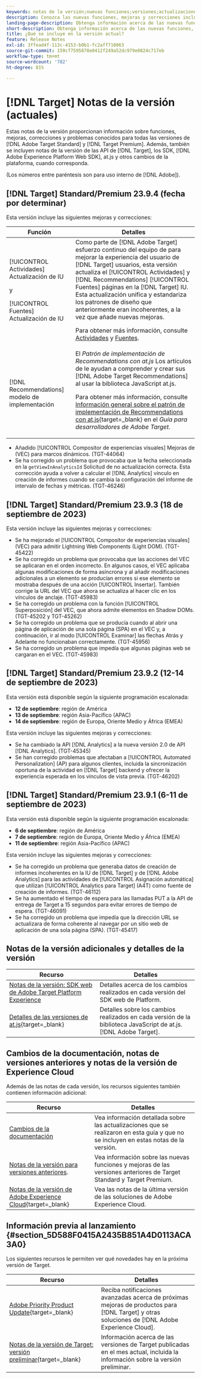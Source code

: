 ```yaml
---
keywords: notas de la versión;nuevas funciones;versiones;actualizaciones;actualización;versión;mejora;mejoras;correcciones;correcciones de errores;actualizaciones
description: Conozca las nuevas funciones, mejoras y correcciones incluidas en la versión actual de  [!DNL Adobe Target], incluidos SDK, API y bibliotecas de JavaScript.
landing-page-description: Obtenga información acerca de las nuevas funciones, mejoras y correcciones incluidas en la versión actual de  [!DNL Adobe Target].
short-description: Obtenga información acerca de las nuevas funciones, mejoras y correcciones incluidas en la versión actual de  [!DNL Adobe Target].
title: ¿Qué se incluye en la versión actual?
feature: Release Notes
exl-id: 3ffead4f-113c-4153-b0b1-fc2aff710063
source-git-commit: 159cf7595878e0412f249a52dc979e0824c717eb
workflow-type: tm+mt
source-wordcount: '782'
ht-degree: 81%

---
```


# [!DNL Target] Notas de la versión (actuales)

Estas notas de la versión proporcionan información sobre funciones, mejoras, correcciones y problemas conocidos para todas las versiones de [!DNL Adobe Target Standard] y [!DNL Target Premium]. Además, también se incluyen notas de la versión de las API de [!DNL Target], los SDK, [!DNL Adobe Experience Platform Web SDK], at.js y otros cambios de la plataforma, cuando corresponda.

(Los números entre paréntesis son para uso interno de [!DNL Adobe]).

## [!DNL Target] Standard/Premium 23.9.4 (fecha por determinar)

Esta versión incluye las siguientes mejoras y correcciones:

| Función | Detalles |
| --- | --- |
| [!UICONTROL Actividades] Actualización de IU<P>y<P>[!UICONTROL Fuentes] Actualización de IU | Como parte de [!DNL Adobe Target] esfuerzo continuo del equipo de para mejorar la experiencia del usuario de [!DNL Target] usuarios, esta versión actualiza el [!UICONTROL Actividades] y [!DNL Recommendations] [!UICONTROL Fuentes] páginas en la [!DNL Target] IU. Esta actualización unifica y estandariza los patrones de diseño que anteriormente eran incoherentes, a la vez que añade nuevas mejoras.<P>Para obtener más información, consulte [Actividades](/help/main/c-activities/activities.md) y [Fuentes](/help/main/c-recommendations/c-products/feeds.md). |
| [!DNL Recommendations] modelo de implementación | El *Patrón de implementación de Recommendations con at.js* Los artículos de le ayudan a comprender y crear sus [!DNL Adobe Target Recommendations] al usar la biblioteca JavaScript at.js.<P>Para obtener más información, consulte [Información general sobre el patrón de implementación de Recommendations con at.js](https://experienceleague.adobe.com/docs/target-dev/developer/implementation-patterns/atjs/recs-implementation-pattern-atjs.html){target=_blank} en el *Guía para desarrolladores de Adobe Target*. |

* Añadido [!UICONTROL Compositor de experiencias visuales] Mejoras de (VEC) para marcos dinámicos. (TGT-44064)
* Se ha corregido un problema que provocaba que la fecha seleccionada en la `getViewInAnalyticsId` Solicitud de no actualización correcta. Esta corrección ayuda a volver a calcular el [!DNL Analytics] vínculo en creación de informes cuando se cambia la configuración del informe de intervalo de fechas y métricas. (TGT-46246)

## [!DNL Target] Standard/Premium 23.9.3 (18 de septiembre de 2023)

Esta versión incluye las siguientes mejoras y correcciones:

* Se ha mejorado el [!UICONTROL Compositor de experiencias visuales] (VEC) para admitir Lightning Web Components (Light DOM). (TGT-45422)
* Se ha corregido un problema que provocaba que las acciones del VEC se aplicaran en el orden incorrecto. En algunos casos, el VEC aplicaba algunas modificaciones de forma asíncrona y al añadir modificaciones adicionales a un elemento se producían errores si ese elemento se mostraba después de una acción [!UICONTROL Insertar]. También corrige la URL del VEC que ahora se actualiza al hacer clic en los vínculos de anclaje. (TGT-45983)
* Se ha corregido un problema con la función [!UICONTROL Superposición] del VEC, que ahora admite elementos en Shadow DOMs. (TGT-45202 y TGT-45262)
* Se ha corregido un problema que se producía cuando al abrir una página de aplicación de una sola página (SPA) en el VEC y, a continuación, ir al modo [!UICONTROL Examinar] las flechas Atrás y Adelante no funcionaban correctamente. (TGT-45956)
* Se ha corregido un problema que impedía que algunas páginas web se cargaran en el VEC. (TGT-45983)

## [!DNL Target] Standard/Premium 23.9.2 (12-14 de septiembre de 2023)

Esta versión está disponible según la siguiente programación escalonada:

* **12 de septiembre**: región de América
* **13 de septiembre**: región Asia-Pacífico (APAC)
* **14 de septiembre**: región de Europa, Oriente Medio y África (EMEA)

Esta versión incluye las siguientes mejoras y correcciones:

* Se ha cambiado la API [!DNL Analytics] a la nueva versión 2.0 de API [!DNL Analytics]. (TGT-45345)
* Se han corregido problemas que afectaban a [!UICONTROL Automated Personalization] (AP) para algunos clientes, incluida la sincronización oportuna de la actividad en [!DNL Target] backend y ofrecer la experiencia esperada en los vínculos de vista previa. (TGT-46202)

## [!DNL Target] Standard/Premium 23.9.1 (6-11 de septiembre de 2023)

Esta versión está disponible según la siguiente programación escalonada:

* **6 de septiembre**: región de América
* **7 de septiembre**: región de Europa, Oriente Medio y África (EMEA)
* **11 de septiembre**: región Asia-Pacífico (APAC)

Esta versión incluye las siguientes mejoras y correcciones:

* Se ha corregido un problema que generaba datos de creación de informes incoherentes en la IU de [!DNL Target] y de [!DNL Adobe Analytics] para las actividades de [!UICONTROL Asignación automática] que utilizan [!UICONTROL Analytics para Target] (A4T) como fuente de creación de informes. (TGT-46112)
* Se ha aumentado el tiempo de espera para las llamadas PUT a la API de entrega de Target a 15 segundos para evitar errores de tiempo de espera. (TGT-46091)
* Se ha corregido un problema que impedía que la dirección URL se actualizara de forma coherente al navegar por un sitio web de aplicación de una sola página (SPA). (TGT-45417)

## Notas de la versión adicionales y detalles de la versión

| Recurso | Detalles |
|--- |--- |
| [Notas de la versión: SDK web de Adobe Target Platform Experience](https://experienceleague.adobe.com/docs/experience-platform/edge/release-notes.html?lang=es) | Detalles acerca de los cambios realizados en cada versión del SDK web de Platform. |
| [Detalles de las versiones de at.js](https://experienceleague.corp.adobe.com/docs/target-dev/developer/client-side/at-js-implementation/target-atjs-versions.html?lang=es){target=_blank} | Detalles sobre los cambios realizados en cada versión de la biblioteca JavaScript de at.js. [!DNL Adobe Target]. |

## Cambios de la documentación, notas de versiones anteriores y notas de la versión de Experience Cloud

Además de las notas de cada versión, los recursos siguientes también contienen información adicional:

| Recurso | Detalles |
|--- |--- |
| [Cambios de la documentación](/help/main/r-release-notes/doc-change.md) | Vea información detallada sobre las actualizaciones que se realizaron en esta guía y que no se incluyen en estas notas de la versión. |
| [Notas de la versión para versiones anteriores](/help/main/r-release-notes/release-notes-for-previous-releases.md). | Vea información sobre las nuevas funciones y mejoras de las versiones anteriores de Target Standard y Target Premium. |
| [Notas de la versión de Adobe Experience Cloud](https://experienceleague.adobe.com/docs/release-notes/experience-cloud/current.html?lang=es){target=_blank} | Vea las notas de la última versión de las soluciones de Adobe Experience Cloud. |

## Información previa al lanzamiento {#section_5D588F0415A2435B851A4D0113ACA3A0}

Los siguientes recursos le permiten ver qué novedades hay en la próxima versión de Target.

| Recurso | Detalles |
|--- |--- |
| [Adobe Priority Product Update](https://www.adobe.com/subscription/priority-product-update.html){target=_blank} | Reciba notificaciones avanzadas acerca de próximas mejoras de productos para [!DNL Target] y otras soluciones de [!DNL Adobe Experience Cloud]. |
| [Notas de la versión de Target: versión preliminar](/help/main/r-release-notes/target-release-notes.md){target=_blank} | Información acerca de las versiones de Target publicadas en el mes actual, incluida la información sobre la versión preliminar. |
